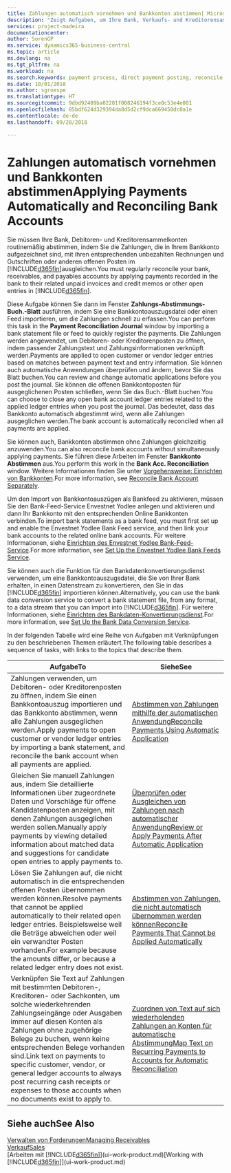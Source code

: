 ```yaml
---
title: Zahlungen automatisch vornehmen und Bankkonten abstimmen| Microsoft Docs
description: "Zeigt Aufgaben, um Ihre Bank, Verkaufs- und Kreditorensammelkonte, Beitragszahlungseingänge oder Kosten auszugleichen und gleicht Zahlungen automatisch aus."
services: project-madeira
documentationcenter: 
author: SorenGP
ms.service: dynamics365-business-central
ms.topic: article
ms.devlang: na
ms.tgt_pltfrm: na
ms.workload: na
ms.search.keywords: payment process, direct payment posting, reconcile payment, expenses, cash receipts
ms.date: 10/01/2018
ms.author: sgroespe
ms.translationtype: HT
ms.sourcegitcommit: 9dbd92409ba02281f008246194f3ce0c53e4e001
ms.openlocfilehash: 85bdf624d329394da8d5d2cf9dca669450dc0a1e
ms.contentlocale: de-de
ms.lasthandoff: 09/28/2018

---
```

# <a name="applying-payments-automatically-and-reconciling-bank-accounts"></a><span data-ttu-id="89d43-103">Zahlungen automatisch vornehmen und Bankkonten abstimmen</span><span class="sxs-lookup"><span data-stu-id="89d43-103">Applying Payments Automatically and Reconciling Bank Accounts</span></span>
<span data-ttu-id="89d43-104">Sie müssen Ihre Bank, Debitoren- und Kreditorensammelkonten routinemäßig abstimmen, indem Sie die Zahlungen, die in Ihrem Bankkonto aufgezeichnet sind, mit ihren entsprechenden unbezahlten Rechnungen und Gutschriften oder anderen offenen Posten im [!INCLUDE[d365fin](includes/d365fin_long_md.md)]ausgleichen.</span><span class="sxs-lookup"><span data-stu-id="89d43-104">You must regularly reconcile your bank, receivables, and payables accounts by applying payments recorded in the bank to their related unpaid invoices and credit memos or other open entries in [!INCLUDE[d365fin](includes/d365fin_long_md.md)].</span></span>  

<span data-ttu-id="89d43-105">Diese Aufgabe können Sie dann im Fenster **Zahlungs-Abstimmungs-Buch.-Blatt** ausführen, indem Sie eine Bankkontoauszugsdatei oder einen Feed importieren, um die Zahlungen schnell zu erfassen.</span><span class="sxs-lookup"><span data-stu-id="89d43-105">You can perform this task in the **Payment Reconciliation Journal** window by importing a bank statement file or feed to quickly register the payments.</span></span> <span data-ttu-id="89d43-106">Die Zahlungen werden angewendet, um Debitoren- oder Kreditorenposten zu öffnen, indem passender Zahlungstext und Zahlungsinformationen verknüpft werden.</span><span class="sxs-lookup"><span data-stu-id="89d43-106">Payments are applied to open customer or vendor ledger entries based on matches between payment text and entry information.</span></span> <span data-ttu-id="89d43-107">Sie können auch automatische Anwendungen überprüfen und ändern, bevor Sie das Blatt buchen.</span><span class="sxs-lookup"><span data-stu-id="89d43-107">You can review and change automatic applications before you post the journal.</span></span> <span data-ttu-id="89d43-108">Sie können die offenen Bankkontoposten für ausgeglichenen Posten schließen, wenn Sie das Buch.-Blatt buchen.</span><span class="sxs-lookup"><span data-stu-id="89d43-108">You can choose to close any open bank account ledger entries related to the applied ledger entries when you post the journal.</span></span> <span data-ttu-id="89d43-109">Das bedeutet, dass das Bankkonto automatisch abgestimmt wird, wenn alle Zahlungen ausgeglichen werden.</span><span class="sxs-lookup"><span data-stu-id="89d43-109">The bank account is automatically reconciled when all payments are applied.</span></span>

<span data-ttu-id="89d43-110">Sie können auch, Bankkonten abstimmen ohne Zahlungen gleichzeitig anzuwenden.</span><span class="sxs-lookup"><span data-stu-id="89d43-110">You can also reconcile bank accounts without simultaneously applying payments.</span></span> <span data-ttu-id="89d43-111">Sie führen diese Arbeiten im Fenster **Bankkonto Abstimmen** aus.</span><span class="sxs-lookup"><span data-stu-id="89d43-111">You perform this work in the **Bank Acc. Reconciliation** window.</span></span> <span data-ttu-id="89d43-112">Weitere Informationen finden Sie unter [Vorgehensweise: Einrichten von Bankkonten](bank-how-reconcile-bank-accounts-separately.md).</span><span class="sxs-lookup"><span data-stu-id="89d43-112">For more information, see [Reconcile Bank Account Separately](bank-how-reconcile-bank-accounts-separately.md).</span></span>   

<span data-ttu-id="89d43-113">Um den Import von Bankkontoauszügen als Bankfeed zu aktivieren, müssen Sie den Bank-Feed-Service Envestnet Yodlee anlegen und aktivieren und dann Ihr Bankkonto mit den entsprechenden Online Bankkonten verbinden.</span><span class="sxs-lookup"><span data-stu-id="89d43-113">To import bank statements as a bank feed, you must first set up and enable the Envestnet Yodlee Bank Feed service, and then link your bank accounts to the related online bank accounts.</span></span> <span data-ttu-id="89d43-114">Für weitere Informationen, siehe [Einrichten des Envestnet Yodlee Bank-Feed-Service](bank-how-setup-bank-statement-service.md).</span><span class="sxs-lookup"><span data-stu-id="89d43-114">For more information, see [Set Up the Envestnet Yodlee Bank Feeds Service](bank-how-setup-bank-statement-service.md).</span></span>  

<span data-ttu-id="89d43-115">Sie können auch die Funktion für den Bankdatenkonvertierungsdienst verwenden, um eine Bankkontoauszugsdatei, die Sie von Ihrer Bank erhalten, in einen Datenstream zu konvertieren, den Sie in das [!INCLUDE[d365fin](includes/d365fin_long_md.md)] importieren können.</span><span class="sxs-lookup"><span data-stu-id="89d43-115">Alternatively, you can use the bank data conversion service to convert a bank statement file, from any format, to a data stream that you can import into [!INCLUDE[d365fin](includes/d365fin_long_md.md)].</span></span> <span data-ttu-id="89d43-116">Für weitere Informationen, siehe [Einrichten des Bankdaten-Konvertierungsdienst](bank-how-setup-bank-data-conversion-service.md).</span><span class="sxs-lookup"><span data-stu-id="89d43-116">For more information, see [Set Up the Bank Data Conversion Service](bank-how-setup-bank-data-conversion-service.md).</span></span>  

<span data-ttu-id="89d43-117">In der folgenden Tabelle wird eine Reihe von Aufgaben mit Verknüpfungen zu den beschriebenen Themen erläutert.</span><span class="sxs-lookup"><span data-stu-id="89d43-117">The following table describes a sequence of tasks, with links to the topics that describe them.</span></span>  

| <span data-ttu-id="89d43-118">Aufgabe</span><span class="sxs-lookup"><span data-stu-id="89d43-118">To</span></span> | <span data-ttu-id="89d43-119">Siehe</span><span class="sxs-lookup"><span data-stu-id="89d43-119">See</span></span> |
| --- | --- |
| <span data-ttu-id="89d43-120">Zahlungen verwenden, um Debitoren- oder Kreditorenposten zu öffnen, indem Sie einen Bankkontoauszug importieren und das Bankkonto abstimmen, wenn alle Zahlungen ausgeglichen werden.</span><span class="sxs-lookup"><span data-stu-id="89d43-120">Apply payments to open customer or vendor ledger entries by importing a bank statement, and reconcile the bank account when all payments are applied.</span></span> |[<span data-ttu-id="89d43-121">Abstimmen von Zahlungen mithilfe der automatischen Anwendung</span><span class="sxs-lookup"><span data-stu-id="89d43-121">Reconcile Payments Using Automatic Application</span></span>](receivables-how-reconcile-payments-auto-application.md) |
| <span data-ttu-id="89d43-122">Gleichen Sie manuell Zahlungen aus, indem Sie detaillierte Informationen über zugeordnete Daten und Vorschläge für offene Kandidatenposten anzeigen, mit denen Zahlungen ausgeglichen werden sollen.</span><span class="sxs-lookup"><span data-stu-id="89d43-122">Manually apply payments by viewing detailed information about matched data and suggestions for candidate open entries to apply payments to.</span></span> |[<span data-ttu-id="89d43-123">Überprüfen oder Ausgleichen von Zahlungen nach automatischer Anwendung</span><span class="sxs-lookup"><span data-stu-id="89d43-123">Review or Apply Payments After Automatic Application</span></span>](receivables-how-review-apply-payments-auto-application.md) |
| <span data-ttu-id="89d43-124">Lösen Sie Zahlungen auf, die nicht automatisch in die entsprechenden offenen Posten übernommen werden können.</span><span class="sxs-lookup"><span data-stu-id="89d43-124">Resolve payments that cannot be applied automatically to their related open ledger entries.</span></span> <span data-ttu-id="89d43-125">Beispielsweise weil die Beträge abweichen oder weil ein verwandter Posten vorhanden.</span><span class="sxs-lookup"><span data-stu-id="89d43-125">For example because the amounts differ, or because a related ledger entry does not exist.</span></span> |[<span data-ttu-id="89d43-126">Abstimmen von Zahlungen, die nicht automatisch übernommen werden können</span><span class="sxs-lookup"><span data-stu-id="89d43-126">Reconcile Payments That Cannot be Applied Automatically</span></span>](receivables-how-reconcile-payments-cannot-apply-auto.md) |
| <span data-ttu-id="89d43-127">Verknüpfen Sie Text auf Zahlungen mit bestimmten Debitoren-, Kreditoren- oder Sachkonten, um solche wiederkehrenden Zahlungseingänge oder Ausgaben immer auf diesen Konten als Zahlungen ohne zugehörige Belege zu buchen, wenn keine entsprechenden Belege vorhanden sind.</span><span class="sxs-lookup"><span data-stu-id="89d43-127">Link text on payments to specific customer, vendor, or general ledger accounts to always post recurring cash receipts or expenses to those accounts when no documents exist to apply to.</span></span> |[<span data-ttu-id="89d43-128">Zuordnen von Text auf sich wiederholenden Zahlungen an Konten für automatische Abstimmung</span><span class="sxs-lookup"><span data-stu-id="89d43-128">Map Text on Recurring Payments to Accounts for Automatic Reconciliation</span></span>](receivables-how-map-text-recurring-payments-accounts-auto-reconcilliation.md) |

## <a name="see-also"></a><span data-ttu-id="89d43-129">Siehe auch</span><span class="sxs-lookup"><span data-stu-id="89d43-129">See Also</span></span>
[<span data-ttu-id="89d43-130">Verwalten von Forderungen</span><span class="sxs-lookup"><span data-stu-id="89d43-130">Managing Receivables</span></span>](receivables-manage-receivables.md)  
[<span data-ttu-id="89d43-131">Verkauf</span><span class="sxs-lookup"><span data-stu-id="89d43-131">Sales</span></span>](sales-manage-sales.md)  
<span data-ttu-id="89d43-132">[Arbeiten mit [!INCLUDE[d365fin](includes/d365fin_md.md)]](ui-work-product.md)</span><span class="sxs-lookup"><span data-stu-id="89d43-132">[Working with [!INCLUDE[d365fin](includes/d365fin_md.md)]](ui-work-product.md)</span></span>

